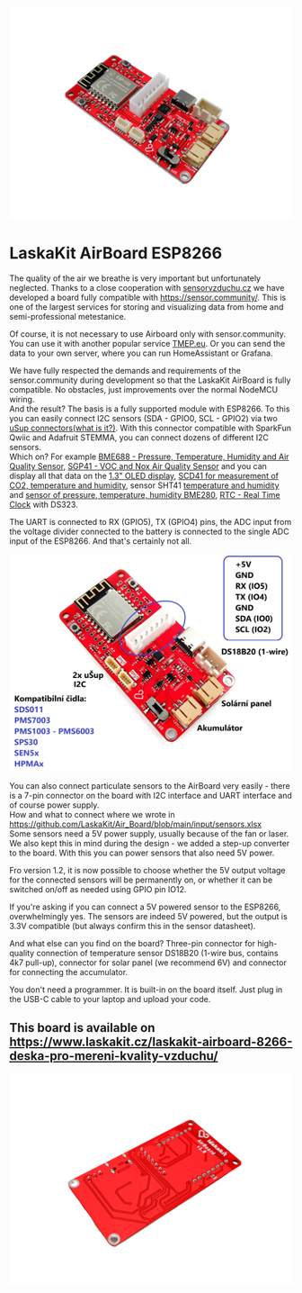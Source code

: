 ![Airboard - TOP](https://github.com/LaskaKit/Air_Board/blob/main/img/LaskaKit-airboard-8266-2.jpg)

# LaskaKit AirBoard ESP8266 

The quality of the air we breathe is very important but unfortunately neglected. Thanks to a close cooperation with [sensorvzduchu.cz](https://www.senzorvzduchu.cz/) we have developed a board fully compatible with https://sensor.community/. This is one of the largest services for storing and visualizing data from home and semi-professional metestanice. 

Of course, it is not necessary to use Airboard only with sensor.community. You can use it with another popular service [TMEP.eu](https://tmep.eu/). Or you can send the data to your own server, where you can run HomeAssistant or Grafana. 

We have fully respected the demands and requirements of the sensor.community during development so that the LaskaKit AirBoard is fully compatible. No obstacles, just improvements over the normal NodeMCU wiring. </br>
And the result? The basis is a fully supported module with ESP8266. To this you can easily connect I2C sensors (SDA - GPIO0, SCL - GPIO2) via two [uSup connectors(what is it?)](https://blog.laskakit.cz/predstavujeme-univerzalni-konektor-pro-propojeni-modulu-a-cidel-%ce%bcsup/). With this connector compatible with SparkFun Qwiic and Adafruit STEMMA, you can connect dozens of different I2C sensors. </br>
Which on? For example [BME688 - Pressure, Temperature, Humidity and Air Quality Sensor](https://www.laskakit.cz/laskakit-bme688-senzor-tlaku--teploty--vlhkosti-a-kvalitu-vzduchu/), [SGP41 - VOC and Nox Air Quality Sensor](https://www.laskakit.cz/laskakit-sgp41-voc-a-nox-senzor-kvality-ovzdusi/) and you can display all that data on the [1.3" OLED display](https://www.laskakit.cz/laskakit-oled-displej-128x64-1-3--i2c/?variantId=11903), [SCD41 for measurement of CO2, temperature and humidity](https://www.laskakit.cz/laskakit-scd41-senzor-co2--teploty-a-vlhkosti-vzduchu/), sensor SHT41 [temperature and humidity](https://www.laskakit.cz/laskakit-sht40-senzor-teploty-a-vlhkosti-vzduchu/) and [sensor of pressure, temperature, humidity BME280](https://www.laskakit.cz/arduino-senzor-tlaku--teploty-a-vlhkosti-bme280/), [RTC - Real Time Clock](https://www.laskakit.cz/laskakit-ds3231-orig--rtc-hodiny-realneho-casu/) with DS323.

The UART is connected to RX (GPIO5), TX (GPIO4) pins, the ADC input from the voltage divider connected to the battery is connected to the single ADC input of the ESP8266.
And that's certainly not all.

![Airboard - pinout](https://github.com/LaskaKit/Air_Board/blob/main/img/Airboard_pinout.jpg)

You can also connect particulate sensors to the AirBoard very easily - there is a 7-pin connector on the board with I2C interface and UART interface and of course power supply. </br>
How and what to connect where we wrote in https://github.com/LaskaKit/Air_Board/blob/main/input/sensors.xlsx</br>
Some sensors need a 5V power supply, usually because of the fan or laser. We also kept this in mind during the design - we added a step-up converter to the board. With this you can power sensors that also need 5V power.

Fro version 1.2, it is now possible to choose whether the 5V output voltage for the connected sensors will be permanently on, or whether it can be switched on/off as needed using GPIO pin IO12.

If you're asking if you can connect a 5V powered sensor to the ESP8266, overwhelmingly yes. The sensors are indeed 5V powered, but the output is 3.3V compatible (but always confirm this in the sensor datasheet).

And what else can you find on the board? Three-pin connector for high-quality connection of temperature sensor DS18B20 (1-wire bus, contains 4k7 pull-up), connector for solar panel (we recommend 6V) and connector for connecting the accumulator.

You don't need a programmer. It is built-in on the board itself. Just plug in the USB-C cable to your laptop and upload your code. 

## This board is available on https://www.laskakit.cz/laskakit-airboard-8266-deska-pro-mereni-kvality-vzduchu/

![Airboard - TOP](https://github.com/LaskaKit/Air_Board/blob/main/img/LaskaKit-airboard-8266-3.jpg)
